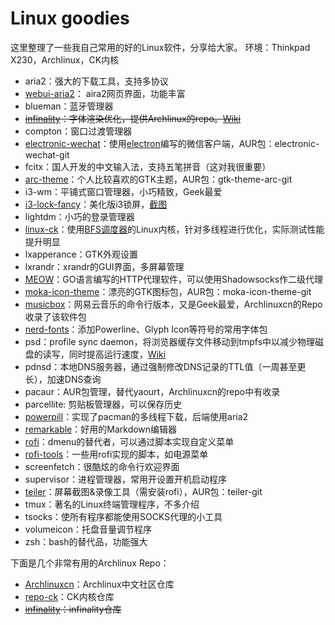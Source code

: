 # Linux goodies
这里整理了一些我自己常用的好的Linux软件，分享给大家。
环境：Thinkpad X230，Archlinux，CK内核

* aria2：强大的下载工具，支持多协议
* [webui-aria2](https://github.com/ziahamza/webui-aria2)： aira2网页界面，功能丰富
* blueman：蓝牙管理器
* ~~[infinality](https://bohoomil.com/)：字体渲染优化，提供Archlinux的repo。[Wiki](https://wiki.archlinux.org/index.php/Infinality)~~
* compton：窗口过渡管理器
* [electronic-wechat](https://github.com/geeeeeeeeek/electronic-wechat)：使用[electron](https://github.com/electron/electron)编写的微信客户端，AUR包：electronic-wechat-git
* fcitx：国人开发的中文输入法，支持五笔拼音（这对我很重要）
* [arc-theme](https://github.com/horst3180/arc-theme)：个人比较喜欢的GTK主题，AUR包：gtk-theme-arc-git
* i3-wm：平铺式窗口管理器，小巧精致，Geek最爱
* [i3-lock-fancy](https://github.com/meskarune/i3lock-fancy)：美化版i3锁屏，[截图](https://raw.githubusercontent.com/meskarune/i3lock-fancy/master/screenshot.png)
* lightdm：小巧的登录管理器
* [linux-ck](https://wiki.archlinux.org/index.php/linux-ck)：使用[BFS调度器](http://ck.kolivas.org/patches/bfs/)的Linux内核，针对多线程进行优化，实际测试性能提升明显
* lxapperance：GTK外观设置
* lxrandr：xrandr的GUI界面，多屏幕管理
* [MEOW](https://github.com/renzhn/MEOW)：GO语言编写的HTTP代理软件，可以使用Shadowsocks作二级代理
* [moka-icon-theme](https://github.com/snwh/moka-icon-theme)：漂亮的GTK图标包，AUR包：moka-icon-theme-git
* [musicbox](https://github.com/darknessomi/musicbox)：网易云音乐的命令行版本，又是Geek最爱，Archlinuxcn的Repo收录了该软件包
* [nerd-fonts](https://github.com/ryanoasis/nerd-fonts)：添加Powerline、Glyph Icon等符号的常用字体包
* psd：profile sync daemon，将浏览器缓存文件移动到tmpfs中以减少物理磁盘的读写，同时提高运行速度，[Wiki](https://wiki.archlinux.org/index.php/Profile-sync-daemon)
* pdnsd：本地DNS服务器，通过强制修改DNS记录的TTL值（一周甚至更长），加速DNS查询
* pacaur：AUR包管理，替代yaourt，Archlinuxcn的repo中有收录
* parcellite: 剪贴板管理器，可以保存历史
* [powerpill](https://wiki.archlinux.org/index.php/powerpill)：实现了pacman的多线程下载，后端使用aria2
* [remarkable](https://github.com/jonschlinkert/remarkable)：好用的Markdown编辑器
* [rofi](https://davedavenport.github.io/rofi/)：dmenu的替代者，可以通过脚本实现自定义菜单
* [rofi-tools](https://github.com/okraits/rofi-tools)：一些用rofi实现的脚本，如电源菜单
* screenfetch：很酷炫的命令行欢迎界面
* supervisor：进程管理器，常用开设置开机启动程序
* [teiler](https://github.com/carnager/teiler)：屏幕截图&录像工具（需安装rofi），AUR包：teiler-git
* tmux：著名的Linux终端管理程序，不多介绍
* tsocks：使所有程序都能使用SOCKS代理的小工具
* volumeicon：托盘音量调节程序
* zsh：bash的替代品，功能强大

下面是几个非常有用的Archlinux Repo：

* [Archlinuxcn](https://www.archlinuxcn.org/archlinux-cn-repo-and-mirror/)：Archlinux中文社区仓库
* [repo-ck](http://repo-ck.com/)：CK内核仓库
* ~~[infinality](https://bohoomil.com/#)：infinality仓库~~
